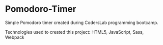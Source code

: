 # Pomodoro-Timer
Simple Pomodoro timer created during CodersLab programming bootcamp. 

Technologies used to created this project: HTML5, JavaScript, Sass, Webpack
